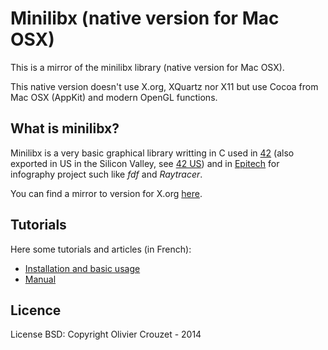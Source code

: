 Minilibx (native version for Mac OSX)
=====================================

This is a mirror of the minilibx library (native version for Mac OSX).

This native version doesn't use X.org, XQuartz nor X11 but use Cocoa from Mac
OSX (AppKit) and modern OpenGL functions.

## What is minilibx?

Minilibx is a very basic graphical library writting in C used in
[42](https://42.fr) (also exported in US in the Silicon Valley, see [42
US](https://42.us.org)) and in [Epitech](http://www.epitech.eu/) for infography
project such like *fdf* and *Raytracer*.

You can find a mirror to version for X.org
[here](https://github.com/dannywillems/minilix).

## Tutorials

Here some tutorials and articles (in French):
* [Installation and basic usage](https://achedeuzot.me/2014/12/20/installer-la-minilibx/)
* [Manual](http://thomas.tissotdupont.free.fr/MinilibX%20Manual/)

## Licence

License BSD: Copyright Olivier Crouzet - 2014
